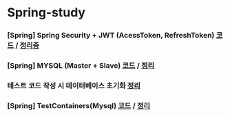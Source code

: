 # Spring-study

### [Spring] Spring Security + JWT (AcessToken, RefreshToken) [코드](https://github.com/jsjune/Spring-study/tree/master/jwtRefreshToken) / [정리중](https://jeongburgger.notion.site/Spring-Security-JWT-AcessToken-RefreshToken-51b620d01618454e93d1618c65e79f19)

### [Spring] MYSQL (Master + Slave) [코드](https://github.com/jsjune/Spring-study/tree/master/mysql-master-slave) / [정리](https://jeongburgger.notion.site/Spring-Boot-Mysql-Master-Slave-7c6ee6370c794fe9b32084e25fc0221c)
### 테스트 코드 작성 시 데이터베이스 초기화 [정리](https://jeongburgger.notion.site/48def4f20fcb4645888ddc731ed18a25)
### [Spring] TestContainers(Mysql) [코드](https://github.com/jsjune/Spring-study/tree/master/testcontainers) / [정리](https://jeongburgger.notion.site/Spring-Boot-TestContainers-Mysql-229363fa9d1a49fe8163bcd2a013d18d)
